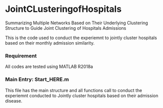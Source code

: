 # JointCLusteringofHospitals
Summarizing Multiple Networks Based on Their Underlying Clustering Structure to Guide Joint Clustering of Hospitals Admissions

This is the code used to conduct the experiemnt to jointly cluster hospitals based on their monthly admission similarity.

### Requirement
All codes are tested using MATLAB R2018a

### Main Entry: Start_HERE.m
This file has the main structure and all functions call to conduct the experiemnt conducted to Jointly cluster hospitals based on their admission disease. 
